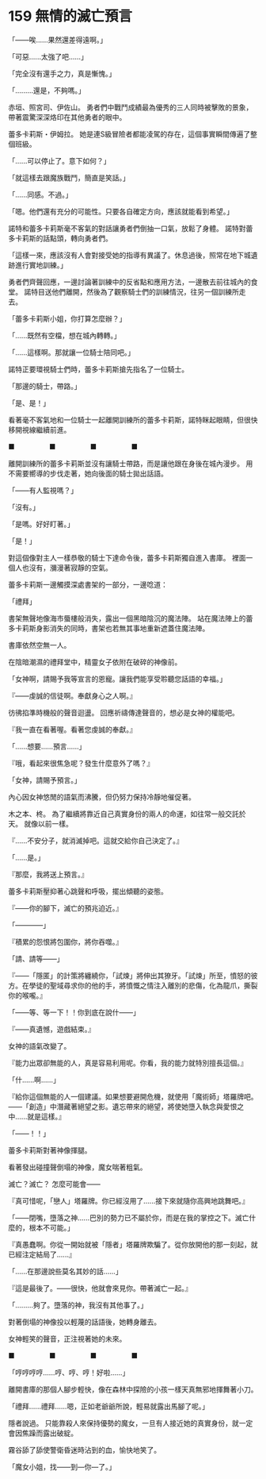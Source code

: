 # 159 無情的滅亡預言

「——唉......果然還差得遠啊。」

「可惡......太強了吧......」

「完全沒有還手之力，真是慚愧。」

「.........還是，不夠嗎。」

赤垣、照宮司、伊佐山。
勇者們中戰鬥成績最為優秀的三人同時被擊敗的景象，帶著震驚深深烙印在其他勇者的眼中。

蕾多卡莉斯・伊姆拉。
她是連S級冒險者都能凌駕的存在，這個事實瞬間傳遍了整個班級。

「......可以停止了。意下如何？」

「就這樣去跟魔族戰鬥，簡直是笑話。」

「......同感。不過。」

「嗯。他們還有充分的可能性。只要各自確定方向，應該就能看到希望。」

諾特和蕾多卡莉斯毫不客氣的對話讓勇者們倒抽一口氣，放鬆了身體。
諾特對蕾多卡莉斯的話點頭，轉向勇者們。

「這樣一來，應該沒有人會對接受她的指導有異議了。休息過後，照常在地下城遺跡進行實地訓練。」

勇者們齊聲回應，一邊討論著訓練中的反省點和應用方法，一邊散去前往城內的食堂。
諾特目送他們離開，然後為了觀察騎士們的訓練情況，往另一個訓練所走去。

「蕾多卡莉斯小姐，你打算怎麼辦？」

「......既然有空檔，想在城內轉轉。」

「......這樣啊。那就讓一位騎士陪同吧。」

諾特正要環視騎士們時，蕾多卡莉斯搶先指名了一位騎士。

「那邊的騎士，帶路。」

「是、是！」

看著毫不客氣地和一位騎士一起離開訓練所的蕾多卡莉斯，諾特眯起眼睛，但很快移開視線繼續前進。

■　　　　　■　　　　　■　　　　　■

離開訓練所的蕾多卡莉斯並沒有讓騎士帶路，而是讓他跟在身後在城內漫步。
用不需要嚮導的步伐走著，她向後面的騎士拋出話語。

「——有人監視嗎？」

「沒有。」

「是嗎。好好盯著。」

「是！」

對這個像對主人一樣恭敬的騎士下達命令後，蕾多卡莉斯獨自進入書庫。
裡面一個人也沒有，瀰漫著寂靜的空氣。

蕾多卡莉斯一邊觸摸深處書架的一部分，一邊唸道：

「禮拜」

書架無聲地像海市蜃樓般消失，露出一個黑暗陰沉的魔法陣。
站在魔法陣上的蕾多卡莉斯身影消失的同時，書架也若無其事地重新遮蓋住魔法陣。

書庫依然空無一人。

在陰暗潮濕的禮拜堂中，精靈女子依附在破碎的神像前。

「女神啊，請賜予我等宣言的恩寵。讓我們能享受聆聽您話語的幸福。」

『——虔誠的信徒啊。奉獻身心之人啊。』

彷彿掐準時機般的聲音迴盪。
回應祈禱傳達聲音的，想必是女神的權能吧。

『我一直在看著喔。看著您虔誠的奉獻。』

「......想要......預言......」

『哦，看起來很焦急呢？發生什麼意外了嗎？』

「女神，請賜予預言。」

內心因女神悠閒的語氣而沸騰，但仍努力保持冷靜地催促著。

木之本、柊。
為了繼續將靠近自己真實身份的兩人的命運，如往常一般交託於天。
就像以前一樣。

『......不安分子，就消滅掉吧。這就交給你自己決定了。』

「......是。」

『那麼，我將送上預言。』

蕾多卡莉斯壓抑著心跳聲和呼吸，擺出傾聽的姿態。

『——你的腳下，滅亡的預兆迫近。』

「————」

『積累的怨恨將包圍你，將你吞噬。』

「請、請等——」

『——「隱匿」的計策將纏繞你，「試煉」將伸出其獠牙。「試煉」所至，憤怒的彼方。在學徒的聖域尋求你的他的手，將憤慨之情注入離別的悲傷，化為龍爪，撕裂你的喉嚨。』

「——等、等一下！！你到底在說什——」

『——真遺憾，遊戲結束。』

女神的語氣改變了。

『能力出眾卻無能的人，真是容易利用呢。你看，我的能力就特別擅長這個。』

「什......啊......」

『給你這個無能的人一個建議。如果想要避開危機，就使用「魔術師」塔羅牌吧。——「創造」中潛藏著絕望之影。遺忘帶來的絕望，將使她墮入執念與愛恨之中......就是這樣。』

「——！！」

蕾多卡莉斯對著神像揮腿。

看著發出碰撞聲倒塌的神像，魔女喘著粗氣。

滅亡？滅亡？
怎麼可能會——

『真可惜呢，「戀人」塔羅牌。你已經沒用了......接下來就隨你高興地跳舞吧。』

「——閉嘴，墮落之神......巴別的勢力已不屬於你，而是在我的掌控之下。滅亡什麼的，根本不可能。」

『真愚蠢啊。你從一開始就被「隱者」塔羅牌欺騙了。從你放開他的那一刻起，就已經注定結局了......』

「......在那邊說些莫名其妙的話......」

『這是最後了。——很快，他就會來見你。帶著滅亡一起。』

「.........夠了。墮落的神，我沒有其他事了。」

對著倒塌的神像投以輕蔑的話語後，她轉身離去。

女神輕笑的聲音，正注視著她的未來。

■　　　　　■　　　　　■　　　　　■

「哼哼哼哼......哼、哼、哼！好啦......」

離開書庫的那個人腳步輕快，像在森林中探險的小孩一樣天真無邪地揮舞著小刀。

「禮拜......禮拜......嗯，正如老爺爺所說，輕易就露出馬腳了呢。」

隱者說過。
只能靠殺人來保持優勢的魔女，一旦有人接近她的真實身份，就一定會因焦躁而露出破綻。

霧谷舔了舔使警衛昏迷時沾到的血，愉快地笑了。

「魔女小姐，找——到—你—了。」